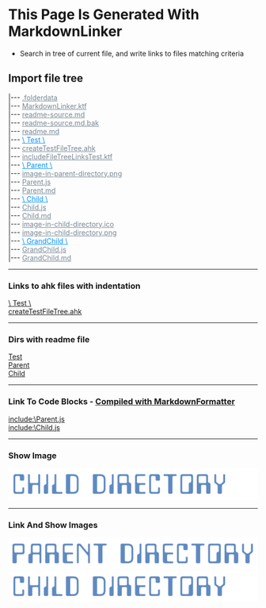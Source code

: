# This Page Is Generated With MarkdownLinker  

- Search in tree of current file, and write links to files matching criteria  
## Import file tree  


|--- <a href=".folderdata" style="color:#788894;" >.folderdata</a>  
|--- <a href="MarkdownLinker.ktf" style="color:#788894;" >MarkdownLinker.ktf</a>  
|--- <a href="readme-source.md" style="color:#788894;" >readme-source.md</a>  
|--- <a href="readme-source.md.bak" style="color:#788894;" >readme-source.md.bak</a>  
|--- <a href="readme.md" style="color:#788894;" >readme.md</a>  
|--- <a href="Test" style="color:#0091ff;" >\ Test \\</a>  
    |--- <a href="Test/createTestFileTree.ahk" style="color:#788894;" >createTestFileTree.ahk</a>  
    |--- <a href="Test/includeFileTreeLinksTest.ktf" style="color:#788894;" >includeFileTreeLinksTest.ktf</a>  
    |--- <a href="Test/Parent" style="color:#0091ff;" >\ Parent \\</a>  
        |--- <a href="Test/Parent/image-in-parent-directory.png" style="color:#788894;" >image-in-parent-directory.png</a>  
        |--- <a href="Test/Parent/Parent.js" style="color:#788894;" >Parent.js</a>  
        |--- <a href="Test/Parent/Parent.md" style="color:#788894;" >Parent.md</a>  
        |--- <a href="Test/Parent/Child" style="color:#0091ff;" >\ Child \\</a>  
            |--- <a href="Test/Parent/Child/Child.js" style="color:#788894;" >Child.js</a>  
            |--- <a href="Test/Parent/Child/Child.md" style="color:#788894;" >Child.md</a>  
            |--- <a href="Test/Parent/Child/image-in-child-directory.ico" style="color:#788894;" >image-in-child-directory.ico</a>  
            |--- <a href="Test/Parent/Child/image-in-child-directory.png" style="color:#788894;" >image-in-child-directory.png</a>  
            |--- <a href="Test/Parent/Child/GrandChild" style="color:#0091ff;" >\ GrandChild \\</a>  
                |--- <a href="Test/Parent/Child/GrandChild/GrandChild.js" style="color:#788894;" >GrandChild.js</a>  
                |--- <a href="Test/Parent/Child/GrandChild/GrandChild.md" style="color:#788894;" >GrandChild.md</a>  


------------------------------------------------------------------------------------  

### Links to ahk files with indentation  
[\ Test \\](Test)  
    [createTestFileTree.ahk](Test/createTestFileTree.ahk)  


------------------------------------------------------------------------------------  

### Dirs with readme file  
[Test](Test)  
[Parent](Test/Parent)  
[Child](Test/Parent/Child)  


------------------------------------------------------------------------------------  

### Link To Code Blocks - [Compiled with MarkdownFormatter]( https://github.com/vilbur/KOMODO-AppData/tree/master/tools/Scripts/Markdown/MarkdownCompiler )  

[include:\Parent.js]( \Test\Parent\Parent.js)  
[include:\Child.js]( \Test\Parent\Child\Child.js)  


------------------------------------------------------------------------------------  

### Show Image  
![image-in-child-directory.ico](Test/Parent/Child/image-in-child-directory.ico)  


------------------------------------------------------------------------------------  

### Link And Show Images  
<a href="Test/Parent/image-in-parent-directory.png" style="color:#788894;" ><img src="Test/Parent/image-in-parent-directory.png" alt="image-in-parent-directory.png" ></a>  
<a href="Test/Parent/Child/image-in-child-directory.png" style="color:#788894;" ><img src="Test/Parent/Child/image-in-child-directory.png" alt="image-in-child-directory.png" ></a>  
  